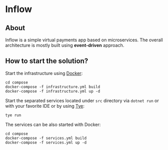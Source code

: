 # Inflow

## About

Inflow is a simple virtual payments app based on microservices. The overall architecture is mostly built using **event-driven** approach.

**How to start the solution?**
----------------

Start the infrastructure using [Docker](https://docs.docker.com/get-docker/):

```
cd compose
docker-compose -f infrastructure.yml build
docker-compose -f infrastructure.yml up -d
```

Start the separated services located under `src` directory via `dotnet run` or with your favorite IDE or by using [Tye](https://github.com/dotnet/tye):

```
tye run
```

The services can be also started with Docker:

```
cd compose
docker-compose -f services.yml build
docker-compose -f services.yml up -d
```